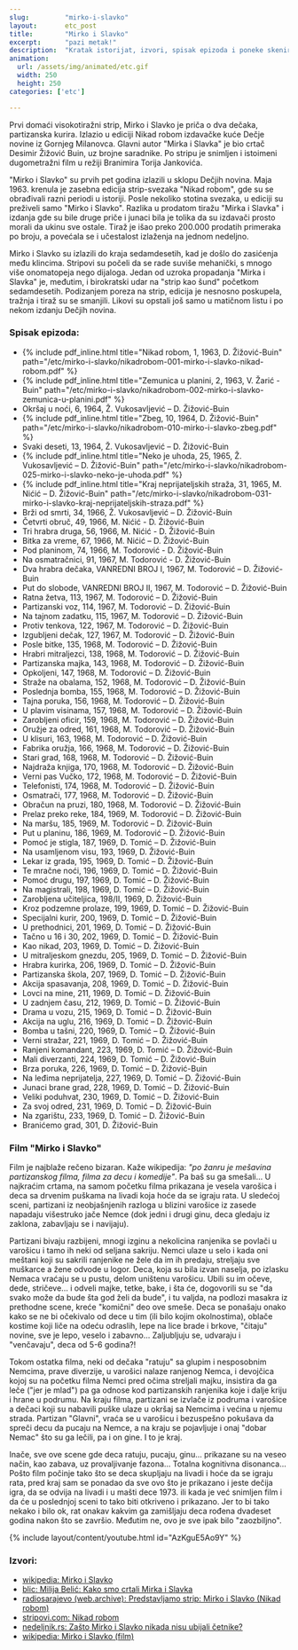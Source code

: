 ```yaml
---
slug:         "mirko-i-slavko"
layout:       etc_post
title:        "Mirko i Slavko"
excerpt:      "pazi metak!"
description:  "Kratak istorijat, izvori, spisak epizoda i poneke skenirane epizode."
animation:
  url: /assets/img/animated/etc.gif
  width: 250
  height: 250
categories: ['etc']

---
```


Prvi domaći visokotiražni strip, Mirko i Slavko je priča o dva dečaka, partizanska kurira. Izlazio u ediciji Nikad robom 
izdavačke kuće Dečje novine iz Gornjeg Milanovca. Glavni autor "Mirka i Slavka" je bio crtač Desimir Žižović Buin, uz 
brojne saradnike. Po stripu je snimljen i istoimeni dugometražni film u režiji Branimira Torija Jankovića. 

"Mirko i Slavko" su prvih pet godina izlazili u sklopu Dečjih novina. Maja 1963. krenula je zasebna edicija strip-svezaka 
"Nikad robom", gde su se obrađivali razni periodi u istoriji. Posle nekoliko stotina svezaka, u ediciji su preživeli 
samo "Mirko i Slavko". Razlika u prodatom tiražu "Mirka i Slavka" i izdanja gde su bile druge priče i junaci bila je 
tolika da su izdavači prosto morali da ukinu sve ostale. Tiraž je išao preko 200.000 prodatih primeraka po broju, a 
povećala se i učestalost izlaženja na jednom nedeljno.

Mirko i Slavko su izlazili do kraja sedamdesetih, kad je došlo do zasićenja među klincima. Stripovi su počeli da se rade 
suviše mehanički, s mnogo više onomatopeja nego dijaloga. Jedan od uzroka propadanja "Mirka i Slavka" je, međutim, i 
birokratski udar na "strip kao šund" početkom sedamdesetih. Podizanjem poreza na strip, edicija je nesnosno poskupela, 
tražnja i tiraž su se smanjili. Likovi su opstali još samo u matičnom listu i po nekom izdanju Dečjih novina.

### Spisak epizoda:

<ul>
<li>{% include pdf_inline.html title="Nikad robom, 1, 1963, D. Žižović-Buin" path="/etc/mirko-i-slavko/nikadrobom-001-mirko-i-slavko-nikad-robom.pdf" %}</li>
<li>{% include pdf_inline.html title="Zemunica u planini, 2, 1963, V. Žarić - Buin" path="/etc/mirko-i-slavko/nikadrobom-002-mirko-i-slavko-zemunica-u-planini.pdf" %}</li>
<li>Okršaj u noći, 6, 1964, Ž. Vukosavljević – D. Žižović-Buin</li>
<li>{% include pdf_inline.html title="Zbeg, 10, 1964, D. Žižović-Buin" path="/etc/mirko-i-slavko/nikadrobom-010-mirko-i-slavko-zbeg.pdf" %}</li>
<li>Svaki deseti, 13, 1964, Ž. Vukosavljević – D. Žižović-Buin</li>
<li>{% include pdf_inline.html title="Neko je uhoda, 25, 1965, Ž. Vukosavljević – D. Žižović-Buin" path="/etc/mirko-i-slavko/nikadrobom-025-mirko-i-slavko-neko-je-uhoda.pdf" %}</li>
<li>{% include pdf_inline.html title="Kraj neprijateljskih straža, 31, 1965, M. Nićić – D. Žižović-Buin" path="/etc/mirko-i-slavko/nikadrobom-031-mirko-i-slavko-kraj-neprijateljskih-straza.pdf" %}</li>
<li>Brži od smrti, 34, 1966, Ž. Vukosavljević – D. Žižović-Buin</li>
<li>Četvrti obruč, 49, 1966, M. Nićić - D. Žižović-Buin</li>
<li>Tri hrabra druga, 56, 1966, M. Nićić - D. Žižović-Buin</li>
<li>Bitka za vreme, 67, 1966, M. Nićić – D. Žižović-Buin</li>
<li>Pod planinom, 74, 1966, M. Todorović - D. Žižović-Buin</li>
<li>Na osmatračnici, 91, 1967, M. Todorović - D. Žižović-Buin</li>
<li>Dva hrabra dečaka, VANREDNI BROJ I, 1967, M. Todorović – D. Žižović-Buin</li>
<li>Put do slobode, VANREDNI BROJ II, 1967, M. Todorović – D. Žižović-Buin</li>
<li>Ratna žetva, 113, 1967, M. Todorović – D. Žižović-Buin</li>
<li>Partizanski voz, 114, 1967, M. Todorović – D. Žižović-Buin</li>
<li>Na tajnom zadatku, 115, 1967, M. Todorović – D. Žižović-Buin</li>
<li>Protiv tenkova, 122, 1967, M. Todorović – D. Žižović-Buin</li>
<li>Izgubljeni dečak, 127, 1967, M. Todorović – D. Žižović-Buin</li>
<li>Posle bitke, 135, 1968, M. Todorović – D. Žižović-Buin</li>
<li>Hrabri mitraljezci, 138, 1968, M. Todorović – D. Žižović-Buin</li>
<li>Partizanska majka, 143, 1968, M. Todorović – D. Žižović-Buin</li>
<li>Opkoljeni, 147, 1968, M. Todorović – D. Žižović-Buin</li>
<li>Straže na obalama, 152, 1968, M. Todorović – D. Žižović-Buin</li>
<li>Poslednja bomba, 155, 1968, M. Todorović – D. Žižović-Buin</li>
<li>Tajna poruka, 156, 1968, M. Todorović – D. Žižović-Buin</li>
<li>U plavim visinama, 157, 1968, M. Todorović – D. Žižović-Buin</li>
<li>Zarobljeni oficir, 159, 1968, M. Todorović – D. Žižović-Buin</li>
<li>Oružje za odred, 161, 1968, M. Todorović – D. Žižović-Buin</li>
<li>U klisuri, 163, 1968, M. Todorović – D. Žižović-Buin</li>
<li>Fabrika oružja, 166, 1968, M. Todorović – D. Žižović-Buin</li>
<li>Stari grad, 168, 1968, M. Todorović – D. Žižović-Buin</li>
<li>Najdraža knjiga, 170, 1968, M. Todorović – D. Žižović-Buin</li>
<li>Verni pas Vučko, 172, 1968, M. Todorović – D. Žižović-Buin</li>
<li>Telefonisti, 174, 1968, M. Todorović – D. Žižović-Buin</li>
<li>Osmatrači, 177, 1968, M. Todorović – D. Žižović-Buin</li>
<li>Obračun na pruzi, 180, 1968, M. Todorović – D. Žižović-Buin</li>
<li>Prelaz preko reke, 184, 1969, M. Todorović – D. Žižović-Buin</li>
<li>Na maršu, 185, 1969, M. Todorović – D. Žižović-Buin</li>
<li>Put u planinu, 186, 1969, M. Todorović – D. Žižović-Buin</li>
<li>Pomoć je stigla, 187, 1969, D. Tomić – D. Žižović-Buin</li>
<li>Na usamljenom visu, 193, 1969, D. Žižović-Buin</li>
<li>Lekar iz grada, 195, 1969, D. Tomić – D. Žižović-Buin</li>
<li>Te mračne noći, 196, 1969, D. Tomić – D. Žižović-Buin</li>
<li>Pomoć drugu, 197, 1969, D. Tomić – D. Žižović-Buin</li>
<li>Na magistrali, 198, 1969, D. Tomić – D. Žižović-Buin</li>
<li>Zarobljena učiteljica, 198/II, 1969, D. Žižović-Buin</li>
<li>Kroz podzemne prolaze, 199, 1969, D. Tomić – D. Žižović-Buin</li>
<li>Specijalni kurir, 200, 1969, D. Tomić – D. Žižović-Buin</li>
<li>U prethodnici, 201, 1969, D. Tomić – D. Žižović-Buin</li>
<li>Tačno u 16 i 30, 202, 1969, D. Tomić – D. Žižović-Buin</li>
<li>Kao nikad, 203, 1969, D. Tomić – D. Žižović-Buin</li>
<li>U mitraljeskom gnezdu, 205, 1969, D. Tomić – D. Žižović-Buin</li>
<li>Hrabra kurirka, 206, 1969, D. Tomić – D. Žižović-Buin</li>
<li>Partizanska škola, 207, 1969, D. Tomić – D. Žižović-Buin</li>
<li>Akcija spasavanja, 208, 1969, D. Tomić – D. Žižović-Buin</li>
<li>Lovci na mine, 211, 1969, D. Tomić – D. Žižović-Buin</li>
<li>U zadnjem času, 212, 1969, D. Tomić – D. Žižović-Buin</li>
<li>Drama u vozu, 215, 1969, D. Tomić – D. Žižović-Buin</li>
<li>Akcija na uglu, 216, 1969, D. Tomić – D. Žižović-Buin</li>
<li>Bomba u tašni, 220, 1969, D. Tomić – D. Žižović-Buin</li>
<li>Verni stražar, 221, 1969, D. Tomić – D. Žižović-Buin</li>
<li>Ranjeni komandant, 223, 1969, D. Tomić – D. Žižović-Buin</li>
<li>Mali diverzanti, 224, 1969, D. Tomić – D. Žižović-Buin</li>
<li>Brza poruka, 226, 1969, D. Tomić – D. Žižović-Buin</li>
<li>Na leđima neprijatelja, 227, 1969, D. Tomić – D. Žižović-Buin</li>
<li>Junaci brane grad, 228, 1969, D. Tomić – D. Žižović-Buin</li>
<li>Veliki poduhvat, 230, 1969, D. Tomić – D. Žižović-Buin</li>
<li>Za svoj odred, 231, 1969, D. Tomić – D. Žižović-Buin</li>
<li>Na zgarištu, 233, 1969, D. Tomić – D. Žižović-Buin</li>
<li>Branićemo grad, 301, D. Žižović-Buin</li> 
</ul>

### Film "Mirko i Slavko"

Film je najblaže rečeno bizaran. Kaže wikipedija: *"po žanru je mešavina partizanskog filma, filma za decu i komedije"*.
Pa baš su ga smešali... U najkraćim crtama, na samom početku filma prikazana je vesela varošica i deca sa drvenim
puškama na livadi koja hoće da se igraju rata. U sledećoj sceni, partizani iz neobjašnjenih razloga u blizini varošice
iz zasede napadaju višestruko jače Nemce (dok jedni i drugi ginu, deca gledaju iz zaklona, zabavljaju se i navijaju).

Partizani bivaju razbijeni, mnogi izginu a nekolicina ranjenika se povlači u varošicu i tamo ih neki od seljana sakriju. Nemci ulaze
u selo i kada oni meštani koji su sakrili ranjenike ne žele da im ih predaju, streljaju sve muškarce a žene odvode u logor.
Deca, koja su bila izvan naselja, po izlasku Nemaca vraćaju se u pustu, delom uništenu varošicu. Ubili su im očeve, dede,
stričeve... i odveli majke, tetke, bake, i šta će, dogovorili su se "da svako može da bude šta god želi da bude", i tu valjda,
na podlozi masakra iz prethodne scene, kreće "komični" deo ove smeše. Deca se ponašaju onako kako se ne bi očekivalo od 
dece u tim (ili bilo kojim okolnostima), oblače kostime koji liče na odeću odraslih, lepe na lice brade i brkove, "čitaju"
novine, sve je lepo, veselo i zabavno... Zaljubljuju se, udvaraju i "venčavaju", deca od 5-6 godina?!

Tokom ostatka filma, neki od dečaka "ratuju" sa glupim i nesposobnim Nemcima, prave diverzije, u varošici nalaze 
ranjenog Nemca, i devojčica kojoj su na početku filma Nemci pred očima streljali majku, insistira da ga leče ("jer je mlad") 
pa ga odnose kod partizanskih ranjenika koje i dalje kriju i hrane u podrumu. Na kraju filma, partizani se izvlače iz 
podruma i varošice a dečaci koji su nabavili puške ulaze u okršaj sa Nemcima i većina u njemu strada. Partizan "Glavni",
vraća se u varošicu i bezuspešno pokušava da spreči decu da pucaju na Nemce, a na kraju se pojavljuje i onaj "dobar Nemac"
što su ga lečili, pa i on gine. I to je kraj.

Inače, sve ove scene gde deca ratuju, pucaju, ginu... prikazane su na veseo način, kao zabava, uz provaljivanje fazona...
Totalna kognitivna disonanca... Pošto film počinje tako što se deca skupljaju na livadi i hoće da se igraju rata, pred
kraj sam se ponadao da sve ovo što je prikazano i jeste dečija igra, da se odvija na livadi i u mašti dece 1973. ili kada 
je već snimljen film i da će u poslednjoj sceni to tako biti otkriveno i prikazano. Jer to bi tako nekako i bilo ok, rat onakav
kakvim ga zamišljaju deca rođena dvadeset godina nakon što se završio. Međutim ne, ovo je sve ipak bilo "zaozbiljno". 


{% include layout/content/youtube.html id="AzKguE5Ao9Y" %}

### Izvori:

- <a class="external" href="https://sr.wikipedia.org/sr-el/%D0%9C%D0%B8%D1%80%D0%BA%D0%BE_%D0%B8_%D0%A1%D0%BB%D0%B0%D0%B2%D0%BA%D0%BE">wikipedia: Mirko i Slavko</a>
- <a class="external" href="https://www.blic.rs/kultura/vesti/milija-belic-kako-smo-crtali-mirka-i-slavka/qngbpeh">blic: Milija Belić: Kako smo crtali Mirka i Slavka</a>
- <a class="external" href="http://web.archive.org/web/20150429102245/http://www.radiosarajevo.ba/novost/81499/predstavljamo-strip-mirko-i-slavko-nikad-robom">radiosarajevo (web.archive): Predstavljamo strip: Mirko i Slavko (Nikad robom)</a>
- <a class="external" href="https://www.stripovi.com/enciklopedija/izdavaci-edicije/nikad-robom/246/">stripovi.com: Nikad robom</a>
- <a class="external" href="http://www.nedeljnik.rs/nedeljnik/portalnews/pokusaj-da-se-izmire-cetnici-i-partizani-prica-o-cetniku-koji-je-crtao-mirka-i-slavka/">nedeljnik.rs: Zašto Mirko i Slavko nikada nisu ubijali četnike?</a>
- <a class="external" href="https://sh.wikipedia.org/wiki/Mirko_i_Slavko_(film)">wikipedia: Mirko i Slavko (film)</a>

<!--- https://www.dafont.com/nikad-robom.font -->